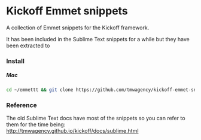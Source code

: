 # Kickoff Emmet snippets

A collection of Emmet snippets for the Kickoff framework.

It has been included in the Sublime Text snippets for a while but they have been extracted to 

### Install
##### Mac
```sh
cd ~/emmettt && git clone https://github.com/tmwagency/kickoff-emmet-snippets.git 
```

### Reference
The old Sublime Text docs have most of the snippets so you can refer to them for the time being: http://tmwagency.github.io/kickoff/docs/sublime.html
